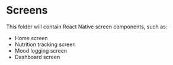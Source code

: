 # Screens

This folder will contain React Native screen components, such as:
- Home screen
- Nutrition tracking screen
- Mood logging screen
- Dashboard screen
